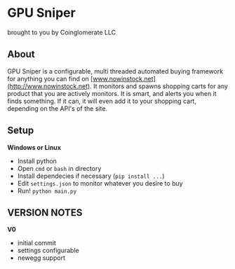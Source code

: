# GPU Sniper
brought to you by Coinglomerate LLC

## About
GPU Sniper is a configurable, multi threaded automated buying framework for anything you can find on [www.nowinstock.net](http://www.nowinstock.net). It monitors and spawns shopping carts for any product that you are actively monitors. It is smart, and alerts you when it finds something. If it can, it will even add it to your shopping cart, depending on the API's of the site.

## Setup
**Windows or Linux**
- Install python
- Open `cmd` or `bash` in directory
- Install dependecies if necessary (`pip install ...`)
- Edit `settings.json` to monitor whatever you desire to buy
- Run! `python main.py`

## VERSION NOTES
**V0**
- initial commit
- settings configurable
- newegg support